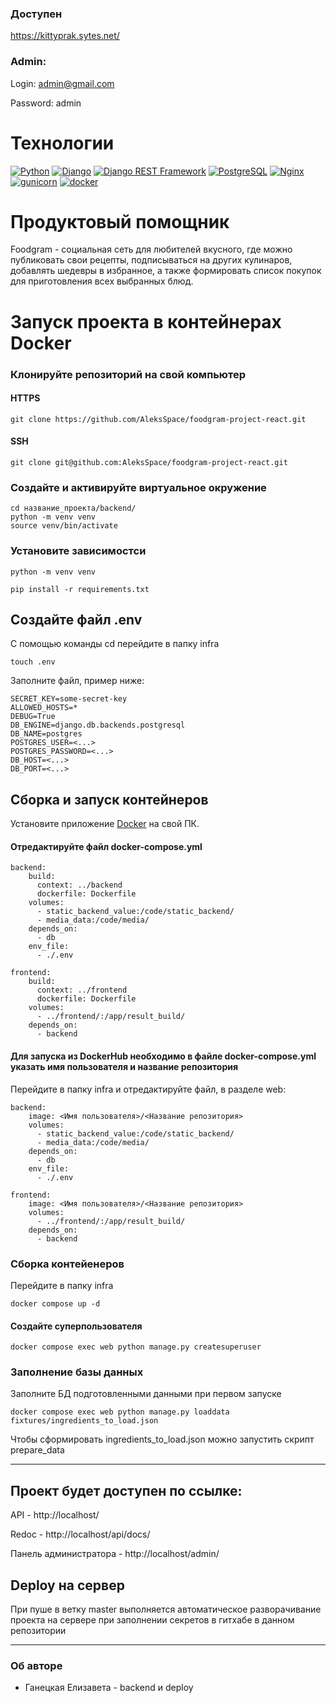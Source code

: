 ### Доступен
https://kittyprak.sytes.net/


### Admin:
Login: admin@gmail.com

Password: admin

# Технологии
[![Python](https://img.shields.io/badge/-Python-464646?style=flat-square&logo=Python)](https://www.python.org/)
[![Django](https://img.shields.io/badge/-Django-464646?style=flat-square&logo=Django)](https://www.djangoproject.com/)
[![Django REST Framework](https://img.shields.io/badge/-Django%20REST%20Framework-464646?style=flat-square&logo=Django%20REST%20Framework)](https://www.django-rest-framework.org/)
[![PostgreSQL](https://img.shields.io/badge/-PostgreSQL-464646?style=flat-square&logo=PostgreSQL)](https://www.postgresql.org/)
[![Nginx](https://img.shields.io/badge/-NGINX-464646?style=flat-square&logo=NGINX)](https://nginx.org/ru/)
[![gunicorn](https://img.shields.io/badge/-gunicorn-464646?style=flat-square&logo=gunicorn)](https://gunicorn.org/)
[![docker](https://img.shields.io/badge/-Docker-464646?style=flat-square&logo=docker)](https://www.docker.com/)

# Продуктовый помощник
Foodgram - социальная сеть для любителей вкусного, где можно публиковать свои рецепты, подписываться на других кулинаров, добавлять шедевры в избранное, а также формировать список покупок для приготовления всех выбранных блюд.

# Запуск проекта в контейнерах Docker
### Клонируйте репозиторий на свой компьютер
#### HTTPS
```
git clone https://github.com/AleksSpace/foodgram-project-react.git
```
#### SSH
```
git clone git@github.com:AleksSpace/foodgram-project-react.git
```
### Создайте и активируйте виртуальное окружение
```
cd название_проекта/backend/
python -m venv venv
source venv/bin/activate
```
### Установите зависимостси
```
python -m venv venv
```
```
pip install -r requirements.txt
```
## Создайте файл .env
С помощью команды cd перейдите в папку infra 
```
touch .env
```
Заполните файл, пример ниже:
```
SECRET_KEY=some-secret-key
ALLOWED_HOSTS=*
DEBUG=True
DB_ENGINE=django.db.backends.postgresql 
DB_NAME=postgres
POSTGRES_USER=<...> 
POSTGRES_PASSWORD=<...>
DB_HOST=<...> 
DB_PORT=<...> 
```
## Сборка и запуск контейнеров
Установите приложение [Docker](https://www.docker.com/products/docker-desktop/) на свой ПК.
#### Отредактируйте файл docker-compose.yml
```
backend:
    build:
      context: ../backend
      dockerfile: Dockerfile
    volumes:
      - static_backend_value:/code/static_backend/
      - media_data:/code/media/
    depends_on:
      - db
    env_file:
      - ./.env
```
```
frontend:
    build:
      context: ../frontend
      dockerfile: Dockerfile
    volumes:
      - ../frontend/:/app/result_build/
    depends_on:
      - backend
```
#### Для запуска из DockerHub необходимо в файле docker-compose.yml указать имя пользователя и название репозитория
Перейдите в папку infra и отредактируйте файл, в разделе web:
```
backend:
    image: <Имя пользователя>/<Название репозитория>
    volumes:
      - static_backend_value:/code/static_backend/
      - media_data:/code/media/
    depends_on:
      - db
    env_file:
      - ./.env
```
```
frontend:
    image: <Имя пользователя>/<Название репозитория>
    volumes:
      - ../frontend/:/app/result_build/
    depends_on:
      - backend
```
### Сборка контейенеров
Перейдите в папку infra

```
docker compose up -d
```
#### Создайте суперпользователя
```
docker compose exec web python manage.py createsuperuser
```

### Заполнение базы данных
Заполните БД подготовленными данными при первом запуске

``` 
docker compose exec web python manage.py loaddata fixtures/ingredients_to_load.json
```
Чтобы сформировать ingredients_to_load.json можно запустить скрипт prepare_data
***
## Проект будет доступен по ссылке:

API - http://localhost/

Redoc - http://localhost/api/docs/

Панель администратора - http://localhost/admin/


## Deploy на сервер
При пуше в ветку master выполняется автоматическое разворачивание проекта на сервере при заполнении секретов в гитхабе в данном репозитории
***
### Об авторе
- Ганецкая Елизавета - backend и deploy
